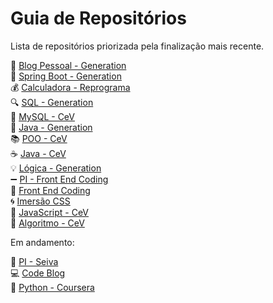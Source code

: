 # Guia de Repositórios

Lista de repositórios priorizada pela finalização mais recente.

:seedling: [Blog Pessoal - Generation](https://github.com/laisbasso/BlogPessoal-Generation "Blog Pessoal - Generation")  
:dart: [Spring Boot - Generation](https://github.com/laisbasso/SpringBoot-Generation "Spring Boot - Generation")  
:moneybag: [Calculadora - Reprograma](https://github.com/laisbasso/Calculadora-Reprograma "Calculadora - Reprograma")  
:mag: [SQL - Generation](https://github.com/laisbasso/SQL-Generation "SQL - Generation")  
:game_die: [MySQL - CeV](https://github.com/laisbasso/MySQL-CeV "MySQL - CeV")  
:seedling: [Java - Generation](https://github.com/laisbasso/Java-Generation "Java - Generation")  
:books: [POO - CeV](https://github.com/laisbasso/POO-CeV "POO - CeV")  
:coffee: [Java - CeV](https://github.com/laisbasso/Java-CeV "Java - CeV")  
:bulb: [Lógica - Generation](https://github.com/laisbasso/Logica-Generation "Lógica - Generation")  
:heavy_minus_sign: [PI - Front End Coding](https://github.com/laisbasso/PI-DH "PI - Front End Coding")  
:iphone: [Front End Coding](https://github.com/laisbasso/Front-End-Coding "Front End Coding")  
:cyclone: [Imersão CSS](https://github.com/laisbasso/Imersao-CSS "Imersão CSS")  
:triangular_flag_on_post: [JavaScript - CeV](https://github.com/laisbasso/JavaScript-CeV "JavaScript - CeV")  
:movie_camera: [Algoritmo - CeV](https://github.com/laisbasso/Algoritmo-CeV "Algoritmo - CeV")  

Em andamento:

:seedling: [PI - Seiva](https://github.com/laisbasso/PI-Seiva "PI - Seiva")  
:computer: [Code Blog](https://github.com/laisbasso/CodeBlog "Code Blog")  
:snake: [Python - Coursera](https://github.com/laisbasso/Python "Python - Coursera")  

